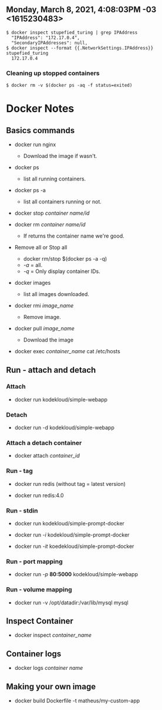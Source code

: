 ## Monday, March 8, 2021, 4:08:03PM -03 <1615230483>

```
$ docker inspect stupefied_turing | grep IPAddress
  "IPAddress": "172.17.0.4",
  "SecondaryIPAddresses": null,
$ docker inspect --format {{.NetworkSettings.IPAddress}} stupefied_turing
  172.17.0.4

```
### Cleaning up stopped containers

```
$ docker rm -v $(docker ps -aq -f status=exited)
```
# Docker Notes

## Basics commands

- docker run nginx
  - Download the image if wasn't.

- docker ps
  - list all running containers.

- docker ps -a
  - list all containers running or not.

- docker stop *container name/id*

- docker rm *container name/id*
  - If returns the container name we're good.

- Remove all or Stop all
  - docker rm/stop $(docker ps -a -q)
  - *-a* = all.
  - *-q* = Only display container IDs.

- docker images
  - list all images downloaded.

- docker rmi *image_name*
  - Remove image.

- docker pull *image_name*
  - Download the image

- docker exec *container_name* cat /etc/hosts

## Run - attach and detach

### Attach

  - docker run kodekloud/simple-webapp

### Detach

  - docker run -d kodekloud/simple-webapp

### Attach a detach container
  - docker attach *container_id*

### Run - tag

- docker run redis (without tag = latest version)

- docker run redis:4.0

###  Run - stdin

- docker run kodekloud/simple-prompt-docker

- docker run *-i* kodekloud/simple-prompt-docker

- docker run *-it* koedekloud/simple-prompt-docker

### Run - port mapping

- docker run *-p* **80:5000** kodekloud/simple-webapp

### Run - volume mapping

- docker run -v /opt/datadir:/var/lib/mysql mysql

## Inspect Container

- docker inspect *container_name*

## Container logs

- docker logs *container name*

## Making your own image

- docker build Dockerfile -t matheus/my-custom-app
